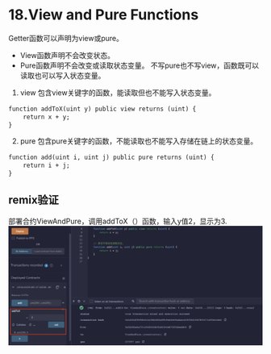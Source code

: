 # 18.View and Pure Functions
Getter函数可以声明为view或pure。
* View函数声明不会改变状态。
* Pure函数声明不会改变或读取状态变量。
不写pure也不写view，函数既可以读取也可以写入状态变量。

1. view
包含view关键字的函数，能读取但也不能写入状态变量。
```solidity
function addToX(uint y) public view returns (uint) {
    return x + y;
}
```

2. pure
包含pure关键字的函数，不能读取也不能写入存储在链上的状态变量。
```solidity
function add(uint i, uint j) public pure returns (uint) {
    return i + j;
}
```
## remix验证
部署合约ViewAndPure，调用addToX（）函数，输入y值2，显示为3.
![18-1.png](./img/18-1.png)
